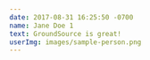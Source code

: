 ```yaml
---
date: 2017-08-31 16:25:50 -0700
name: Jane Doe 1
text: GroundSource is great!
userImg: images/sample-person.png
---
```

